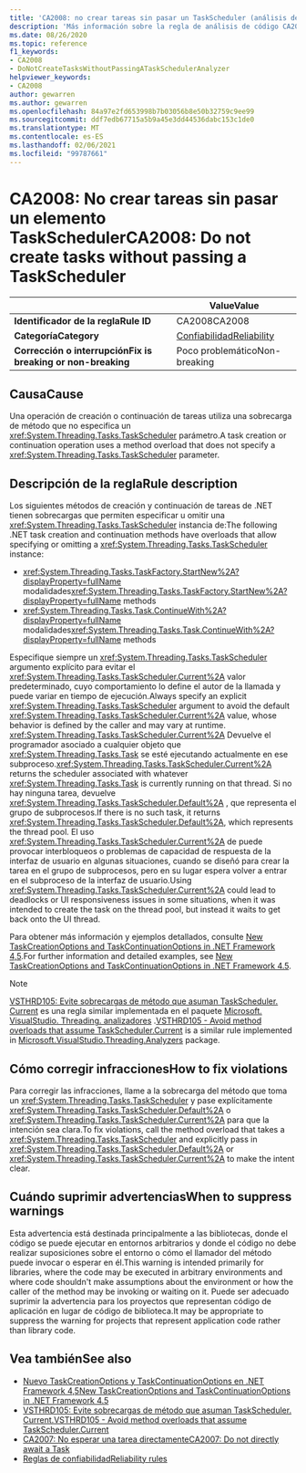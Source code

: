 ```yaml
---
title: 'CA2008: no crear tareas sin pasar un TaskScheduler (análisis de código)'
description: 'Más información sobre la regla de análisis de código CA2008: no crear tareas sin pasar un TaskScheduler'
ms.date: 08/26/2020
ms.topic: reference
f1_keywords:
- CA2008
- DoNotCreateTasksWithoutPassingATaskSchedulerAnalyzer
helpviewer_keywords:
- CA2008
author: gewarren
ms.author: gewarren
ms.openlocfilehash: 84a97e2fd653998b7b03056b8e50b32759c9ee99
ms.sourcegitcommit: ddf7edb67715a5b9a45e3dd44536dabc153c1de0
ms.translationtype: MT
ms.contentlocale: es-ES
ms.lasthandoff: 02/06/2021
ms.locfileid: "99787661"
---
```

# <a name="ca2008-do-not-create-tasks-without-passing-a-taskscheduler"></a><span data-ttu-id="7051d-103">CA2008: No crear tareas sin pasar un elemento TaskScheduler</span><span class="sxs-lookup"><span data-stu-id="7051d-103">CA2008: Do not create tasks without passing a TaskScheduler</span></span>

| | <span data-ttu-id="7051d-104">Value</span><span class="sxs-lookup"><span data-stu-id="7051d-104">Value</span></span> |
|-|-|
| <span data-ttu-id="7051d-105">**Identificador de la regla**</span><span class="sxs-lookup"><span data-stu-id="7051d-105">**Rule ID**</span></span> |<span data-ttu-id="7051d-106">CA2008</span><span class="sxs-lookup"><span data-stu-id="7051d-106">CA2008</span></span>|
| <span data-ttu-id="7051d-107">**Categoría**</span><span class="sxs-lookup"><span data-stu-id="7051d-107">**Category**</span></span> |[<span data-ttu-id="7051d-108">Confiabilidad</span><span class="sxs-lookup"><span data-stu-id="7051d-108">Reliability</span></span>](reliability-warnings.md)|
| <span data-ttu-id="7051d-109">**Corrección o interrupción**</span><span class="sxs-lookup"><span data-stu-id="7051d-109">**Fix is breaking or non-breaking**</span></span> |<span data-ttu-id="7051d-110">Poco problemático</span><span class="sxs-lookup"><span data-stu-id="7051d-110">Non-breaking</span></span>|

## <a name="cause"></a><span data-ttu-id="7051d-111">Causa</span><span class="sxs-lookup"><span data-stu-id="7051d-111">Cause</span></span>

<span data-ttu-id="7051d-112">Una operación de creación o continuación de tareas utiliza una sobrecarga de método que no especifica un <xref:System.Threading.Tasks.TaskScheduler> parámetro.</span><span class="sxs-lookup"><span data-stu-id="7051d-112">A task creation or continuation operation uses a method overload that does not specify a <xref:System.Threading.Tasks.TaskScheduler> parameter.</span></span>

## <a name="rule-description"></a><span data-ttu-id="7051d-113">Descripción de la regla</span><span class="sxs-lookup"><span data-stu-id="7051d-113">Rule description</span></span>

<span data-ttu-id="7051d-114">Los siguientes métodos de creación y continuación de tareas de .NET tienen sobrecargas que permiten especificar u omitir una <xref:System.Threading.Tasks.TaskScheduler> instancia de:</span><span class="sxs-lookup"><span data-stu-id="7051d-114">The following .NET task creation and continuation methods have overloads that allow specifying or omitting a <xref:System.Threading.Tasks.TaskScheduler> instance:</span></span>

- <span data-ttu-id="7051d-115"><xref:System.Threading.Tasks.TaskFactory.StartNew%2A?displayProperty=fullName> modalidades</span><span class="sxs-lookup"><span data-stu-id="7051d-115"><xref:System.Threading.Tasks.TaskFactory.StartNew%2A?displayProperty=fullName> methods</span></span>
- <span data-ttu-id="7051d-116"><xref:System.Threading.Tasks.Task.ContinueWith%2A?displayProperty=fullName> modalidades</span><span class="sxs-lookup"><span data-stu-id="7051d-116"><xref:System.Threading.Tasks.Task.ContinueWith%2A?displayProperty=fullName> methods</span></span>

<span data-ttu-id="7051d-117">Especifique siempre un <xref:System.Threading.Tasks.TaskScheduler> argumento explícito para evitar el <xref:System.Threading.Tasks.TaskScheduler.Current%2A> valor predeterminado, cuyo comportamiento lo define el autor de la llamada y puede variar en tiempo de ejecución.</span><span class="sxs-lookup"><span data-stu-id="7051d-117">Always specify an explicit <xref:System.Threading.Tasks.TaskScheduler> argument to avoid the default <xref:System.Threading.Tasks.TaskScheduler.Current%2A> value, whose behavior is defined by the caller and may vary at runtime.</span></span> <span data-ttu-id="7051d-118"><xref:System.Threading.Tasks.TaskScheduler.Current%2A> Devuelve el programador asociado a cualquier objeto que <xref:System.Threading.Tasks.Task> se esté ejecutando actualmente en ese subproceso.</span><span class="sxs-lookup"><span data-stu-id="7051d-118"><xref:System.Threading.Tasks.TaskScheduler.Current%2A> returns the scheduler associated with whatever <xref:System.Threading.Tasks.Task> is currently running on that thread.</span></span> <span data-ttu-id="7051d-119">Si no hay ninguna tarea, devuelve <xref:System.Threading.Tasks.TaskScheduler.Default%2A> , que representa el grupo de subprocesos.</span><span class="sxs-lookup"><span data-stu-id="7051d-119">If there is no such task, it returns <xref:System.Threading.Tasks.TaskScheduler.Default%2A>, which represents the thread pool.</span></span> <span data-ttu-id="7051d-120">El uso <xref:System.Threading.Tasks.TaskScheduler.Current%2A> de puede provocar interbloqueos o problemas de capacidad de respuesta de la interfaz de usuario en algunas situaciones, cuando se diseñó para crear la tarea en el grupo de subprocesos, pero en su lugar espera volver a entrar en el subproceso de la interfaz de usuario.</span><span class="sxs-lookup"><span data-stu-id="7051d-120">Using <xref:System.Threading.Tasks.TaskScheduler.Current%2A> could lead to deadlocks or UI responsiveness issues in some situations, when it was intended to create the task on the thread pool, but instead it waits to get back onto the UI thread.</span></span>

<span data-ttu-id="7051d-121">Para obtener más información y ejemplos detallados, consulte [New TaskCreationOptions and TaskContinuationOptions in .NET Framework 4,5](https://devblogs.microsoft.com/pfxteam/new-taskcreationoptions-and-taskcontinuationoptions-in-net-4-5/).</span><span class="sxs-lookup"><span data-stu-id="7051d-121">For further information and detailed examples, see [New TaskCreationOptions and TaskContinuationOptions in .NET Framework 4.5](https://devblogs.microsoft.com/pfxteam/new-taskcreationoptions-and-taskcontinuationoptions-in-net-4-5/).</span></span>

> [!NOTE]
> <span data-ttu-id="7051d-122">[VSTHRD105: Evite sobrecargas de método que asuman TaskScheduler. Current](https://github.com/microsoft/vs-threading/blob/master/doc/analyzers/VSTHRD105.md) es una regla similar implementada en el paquete [Microsoft. VisualStudio. Threading. analizadores](https://www.nuget.org/packages/Microsoft.VisualStudio.Threading.Analyzers) .</span><span class="sxs-lookup"><span data-stu-id="7051d-122">[VSTHRD105 - Avoid method overloads that assume TaskScheduler.Current](https://github.com/microsoft/vs-threading/blob/master/doc/analyzers/VSTHRD105.md) is a similar rule implemented in [Microsoft.VisualStudio.Threading.Analyzers](https://www.nuget.org/packages/Microsoft.VisualStudio.Threading.Analyzers) package.</span></span>

## <a name="how-to-fix-violations"></a><span data-ttu-id="7051d-123">Cómo corregir infracciones</span><span class="sxs-lookup"><span data-stu-id="7051d-123">How to fix violations</span></span>

<span data-ttu-id="7051d-124">Para corregir las infracciones, llame a la sobrecarga del método que toma un <xref:System.Threading.Tasks.TaskScheduler> y pase explícitamente <xref:System.Threading.Tasks.TaskScheduler.Default%2A> o <xref:System.Threading.Tasks.TaskScheduler.Current%2A> para que la intención sea clara.</span><span class="sxs-lookup"><span data-stu-id="7051d-124">To fix violations, call the method overload that takes a <xref:System.Threading.Tasks.TaskScheduler> and explicitly pass in <xref:System.Threading.Tasks.TaskScheduler.Default%2A> or <xref:System.Threading.Tasks.TaskScheduler.Current%2A> to make the intent clear.</span></span>

## <a name="when-to-suppress-warnings"></a><span data-ttu-id="7051d-125">Cuándo suprimir advertencias</span><span class="sxs-lookup"><span data-stu-id="7051d-125">When to suppress warnings</span></span>

<span data-ttu-id="7051d-126">Esta advertencia está destinada principalmente a las bibliotecas, donde el código se puede ejecutar en entornos arbitrarios y donde el código no debe realizar suposiciones sobre el entorno o cómo el llamador del método puede invocar o esperar en él.</span><span class="sxs-lookup"><span data-stu-id="7051d-126">This warning is intended primarily for libraries, where the code may be executed in arbitrary environments and where code shouldn't make assumptions about the environment or how the caller of the method may be invoking or waiting on it.</span></span> <span data-ttu-id="7051d-127">Puede ser adecuado suprimir la advertencia para los proyectos que representan código de aplicación en lugar de código de biblioteca.</span><span class="sxs-lookup"><span data-stu-id="7051d-127">It may be appropriate to suppress the warning for projects that represent application code rather than library code.</span></span>

## <a name="see-also"></a><span data-ttu-id="7051d-128">Vea también</span><span class="sxs-lookup"><span data-stu-id="7051d-128">See also</span></span>

- [<span data-ttu-id="7051d-129">Nuevo TaskCreationOptions y TaskContinuationOptions en .NET Framework 4,5</span><span class="sxs-lookup"><span data-stu-id="7051d-129">New TaskCreationOptions and TaskContinuationOptions in .NET Framework 4.5</span></span>](https://devblogs.microsoft.com/pfxteam/new-taskcreationoptions-and-taskcontinuationoptions-in-net-4-5/)
- [<span data-ttu-id="7051d-130">VSTHRD105: Evite sobrecargas de método que asuman TaskScheduler. Current.</span><span class="sxs-lookup"><span data-stu-id="7051d-130">VSTHRD105 - Avoid method overloads that assume TaskScheduler.Current</span></span>](https://github.com/microsoft/vs-threading/blob/master/doc/analyzers/VSTHRD105.md)
- [<span data-ttu-id="7051d-131">CA2007: No esperar una tarea directamente</span><span class="sxs-lookup"><span data-stu-id="7051d-131">CA2007: Do not directly await a Task</span></span>](ca2007.md)
- [<span data-ttu-id="7051d-132">Reglas de confiabilidad</span><span class="sxs-lookup"><span data-stu-id="7051d-132">Reliability rules</span></span>](reliability-warnings.md)
